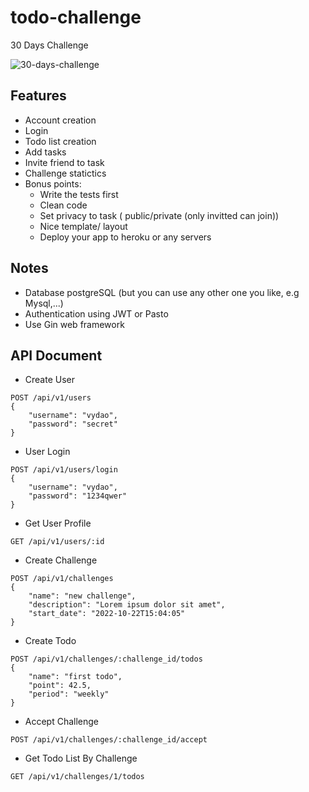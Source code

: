 # todo-challenge
30 Days Challenge

![30-days-challenge](https://raw.githubusercontent.com/vydao/rails-todochallenge/master/public/30dayschallenge.png)

## Features
+ Account creation
+ Login
+ Todo list creation
+ Add tasks
+ Invite friend to task
+ Challenge statictics
+ Bonus points:
  - Write the tests first
  - Clean code
  - Set privacy to task ( public/private (only invitted can join))
  - Nice template/ layout
  - Deploy your app to heroku or any servers
  

## Notes
+ Database postgreSQL (but you can use any other one you like, e.g Mysql,...)
+ Authentication using JWT or Pasto
+ Use Gin web framework

## API Document
+ Create User
```
POST /api/v1/users
{
    "username": "vydao",
    "password": "secret"
}
```

+ User Login
```
POST /api/v1/users/login
{
    "username": "vydao",
    "password": "1234qwer"
}
```

+ Get User Profile
```
GET /api/v1/users/:id
```

+ Create Challenge
```
POST /api/v1/challenges
{
    "name": "new challenge",
    "description": "Lorem ipsum dolor sit amet",
    "start_date": "2022-10-22T15:04:05"
}
```

+ Create Todo
```
POST /api/v1/challenges/:challenge_id/todos
{
    "name": "first todo",
    "point": 42.5,
    "period": "weekly"
}
```

+ Accept Challenge
```
POST /api/v1/challenges/:challenge_id/accept
```

+ Get Todo List By Challenge
```
GET /api/v1/challenges/1/todos
```
